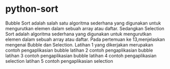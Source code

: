 # python-sort
Bubble Sort adalah salah satu algoritma sederhana yang digunakan untuk mengurutkan elemen dalam sebuah array atau daftar.
Sedangkan Selection Sort adalah algoritma sederhana yang digunakan untuk mengurutkan elemen dalam sebuah array atau daftar.
Pada pertemuan ke 13,menjelaskan mengenai Bubble dan Selection.
Latihan 1 yang dikerjakan merupakan contoh pengaplikasian bubble
latihan 2 contoh pengaplikasian bubble
latihan 3 contoh pengaplikasian bubble
latihan 4 contoh pengaplikasian selection
latihan 5 contoh pengaplikasian selection
